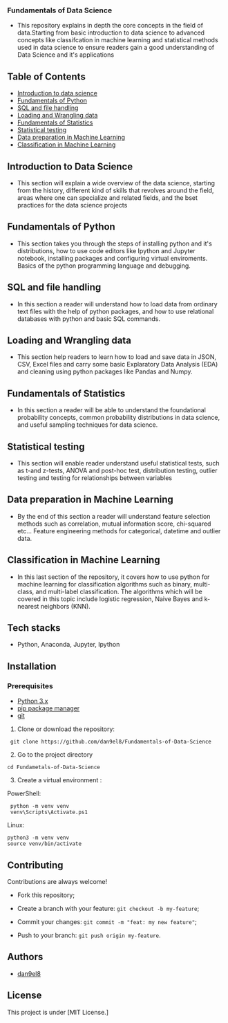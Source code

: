 ### Fundamentals of Data Science
- This repository explains in depth the core concepts in the field of data.Starting from basic introduction to data science to advanced concepts like classifcation in machine learning and statistical methods used in data science to ensure readers gain a good understanding of Data Science and it's applications

## Table of Contents
- [Introduction to data science](#intro)
- [Fundamentals of Python](#python)
- [SQL and file handling](#file)
- [Loading and Wrangling data](#data)
- [Fundamentals of Statistics](#intrstats)
- [Statistical testing](#statistics)
- [Data preparation in Machine Learning](#DataPreparation)
- [Classification in Machine Learning](#classification)

## Introduction to Data Science
- This section will explain a wide overview of the data science, starting from the history, different kind of skills that revolves around the field, areas where one can specialize and related fields, and the bset practices for the data science projects

## Fundamentals of Python
- This section takes you through the steps of installing python and it's distributions, how to use code editors like Ipython and Jupyter notebook, installing packages and configuring virtual enviroments. Basics of the python programming language and debugging.

## SQL and file handling
- In this section a reader will understand how to load data from ordinary text files with the help of python packages, and how to use relational databases with python and basic SQL commands.

## Loading and Wrangling data
- This section help readers to learn how to load and save data in JSON, CSV, Excel files and carry some basic Explaratory Data Analysis (EDA) and cleaning using python packages like Pandas and Numpy.

## Fundamentals of Statistics
- In this section a reader will be able to understand the foundational probability concepts, common probability distributions in data science, and useful sampling techniques for data science.

## Statistical testing
- This section will enable reader understand useful statistical tests, such as t-and z-tests, ANOVA and post-hoc test, distribution testing, outlier testing and testing for relationships between variables

## Data preparation in Machine Learning
- By the end of this section a reader will understand feature selection methods such as correlation, mutual information score, chi-squared etc... Feature engineering methods for categorical, datetime and outlier data.

## Classification in Machine Learning
- In this last section of the repository, it covers how to use python for machine learning for classification algorithms such as binary, multi-class, and multi-label classification. The algorithms which will be covered in this topic include logistic regression, Naive Bayes and k-nearest neighbors (KNN).

## Tech stacks
- Python, Anaconda, Jupyter, Ipython

## Installation
### Prerequisites
- [Python 3.x](https://www.python.org/downloads/)
- [pip package manager](https://pip.pypa.io/en/stable/installation/)
- [git](https://git-scm.com/downloads)

1. Clone or download the repository:

  ` git clone https://github.com/dan9el8/Fundamentals-of-Data-Science`

  2. Go to the project directory

  ` cd Fundametals-of-Data-Science `

  3. Create a virtual environment :

  PowerShell:
  ```
   python -m venv venv
   venv\Scripts\Activate.ps1
  ```
  
  Linux:
  ```
  python3 -m venv venv
  source venv/bin/activate
  ```

  ## Contributing

Contributions are always welcome!

- Fork this repository;

- Create a branch with your feature: `git checkout -b my-feature`;

- Commit your changes: `git commit -m "feat: my new feature"`;

- Push to your branch: `git push origin my-feature`.

## Authors
- [dan9el8](https://www.github.com/dan9el8)

##  License

This project is under [MIT License.]